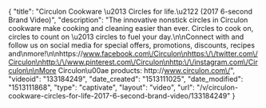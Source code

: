 {
    "title": "Circulon Cookware \u2013 Circles for life.\u2122 (2017 6-second Brand Video)",
    "description": "The innovative nonstick circles in Circulon cookware make cooking and cleaning easier than ever. Circles to cook on, circles to count on \u2013 circles to fuel your day.\n\nConnect with and follow us on social media for special offers, promotions, discounts, recipes and\nmore!\n\nhttps:\/\/www.facebook.com\/Circulon\nhttps:\/\/twitter.com\/Circulon\nhttp:\/\/www.pinterest.com\/Circulon\nhttp:\/\/instagram.com\/Circulon\n\nMore Circulon\u00ae products: http:\/\/www.circulon.com\/",
    "videoid": "133184249",
    "date_created": "1513111025",
    "date_modified": "1513111868",
    "type": "captivate",
    "layout": "video",
    "url": "\/v\/circulon-cookware-circles-for-life-2017-6-second-brand-video\/133184249"
}